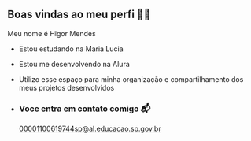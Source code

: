 ## Boas vindas ao meu perfi 🙋‍♂️

Meu nome é Higor Mendes

- Estou estudando na Maria Lucia
- Estou me desenvolvendo na Alura
- Utilizo esse espaço para minha organização e compartilhamento dos meus projetos desenvolvidos

- ### Voce entra em contato comigo 📬

  00001100619744sp@al.educacao.sp.gov.br
